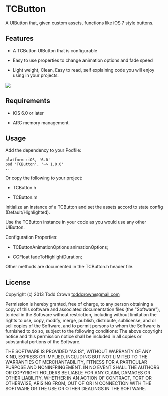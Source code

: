 TCButton
========

A UIButton that, given custom assets, functions like iOS 7 style buttons.



Features
--------

-   A TCButton UIButton that is configurable

-   Easy to use properties to change animation options and fade speed

-   Light weight, Clean, Easy to read, self explaining code you will enjoy using
    in your projects.



![](<https://raw.github.com/crizzwald/TCButton/master/Screenshot.png>)



Requirements
------------

-   iOS 6.0 or later

-   ARC memory management.



Usage
-----

Add the dependency to your Podfile:

~~~~~~~~~~~~~~~~~~~~~~~~~~~~~~~~~~~~~~~~~~~~~~~~~~~~~~~~~~~~~~~~~~~~~~~~~~~~~~~~
platform :iOS, '6.0'
pod 'TCButton', '~> 1.0.0'
...
~~~~~~~~~~~~~~~~~~~~~~~~~~~~~~~~~~~~~~~~~~~~~~~~~~~~~~~~~~~~~~~~~~~~~~~~~~~~~~~~



Or copy the following to your project:

-   TCButton.h

-   TCButton.m

Initialize an instance of a TCButton and set the assets accord to state config
(Default/Highlighted).



Use the TCButton instance in your code as you would use any other UIButton.



Configuration Properties:

-   TCButtonAnimationOptions animationOptions;

-   CGFloat fadeToHighlightDuration;



Other methods are documented in the TCButton.h header file.



License
-------

Copyright (c) 2013 Todd Crown [toddcrown@gmail.com][1]

[1]: <mailto:toddcrown@gmail.com>



Permission is hereby granted, free of charge, to any person obtaining a copy of
this software and associated documentation files (the "Software"), to deal in
the Software without restriction, including without limitation the rights to
use, copy, modify, merge, publish, distribute, sublicense, and or sell copies of
the Software, and to permit persons to whom the Software is furnished to do so,
subject to the following conditions: The above copyright notice and this
permission notice shall be included in all copies or substantial portions of the
Software.



THE SOFTWARE IS PROVIDED "AS IS", WITHOUT WARRANTY OF ANY KIND, EXPRESS OR
IMPLIED, INCLUDING BUT NOT LIMITED TO THE WARRANTIES OF MERCHANTABILITY, FITNESS
FOR A PARTICULAR PURPOSE AND NONINFRINGEMENT. IN NO EVENT SHALL THE AUTHORS OR
COPYRIGHT HOLDERS BE LIABLE FOR ANY CLAIM, DAMAGES OR OTHER LIABILITY, WHETHER
IN AN ACTION OF CONTRACT, TORT OR OTHERWISE, ARISING FROM, OUT OF OR IN
CONNECTION WITH THE SOFTWARE OR THE USE OR OTHER DEALINGS IN THE SOFTWARE.
